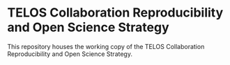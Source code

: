 # TELOS Collaboration Reproducibility and Open Science Strategy

This repository houses the working copy of
the TELOS Collaboration Reproducibility and Open Science Strategy.
